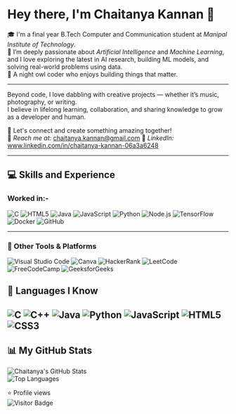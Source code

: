 # Hey there, I'm Chaitanya Kannan 👋

🎓 I'm a final year B.Tech Computer and Communication student at *Manipal Institute of Technology*.  
🤖 I’m deeply passionate about *Artificial Intelligence* and *Machine Learning*, and I love exploring the latest in AI research, building ML models, and solving real-world problems using data.  
🌙 A night owl coder who enjoys building things that matter.

---

Beyond code, I love dabbling with creative projects — whether it’s music, photography, or writing.  
I believe in lifelong learning, collaboration, and sharing knowledge to grow as a developer and human.  

💬 Let's connect and create something amazing together!  
📧 *Reach me at:* chaitanya.kannan@gmail.com 
🔗 *LinkedIn:* www.linkedin.com/in/chaitanya-kannan-06a3a6248

---

## 💻 Skills and Experience

### Worked in:-
![C](https://img.shields.io/badge/C-blue?style=for-the-badge&logo=c)
![HTML5](https://img.shields.io/badge/html5-E34F26?style=for-the-badge&logo=html5&logoColor=white)
![Java](https://img.shields.io/badge/Java-ED8B00?style=for-the-badge&logo=java&logoColor=white)
![JavaScript](https://img.shields.io/badge/JavaScript-yellow?style=for-the-badge&logo=javascript&logoColor=black)
![Python](https://img.shields.io/badge/Python-3776AB?style=for-the-badge&logo=python&logoColor=white)
![Node.js](https://img.shields.io/badge/Node.js-339933?style=for-the-badge&logo=nodedotjs&logoColor=white)
![TensorFlow](https://img.shields.io/badge/TensorFlow-FF6F00?style=for-the-badge&logo=tensorflow&logoColor=white)
![Docker](https://img.shields.io/badge/Docker-2496ED?style=for-the-badge&logo=docker&logoColor=white)
![GitHub](https://img.shields.io/badge/GitHub-181717?style=for-the-badge&logo=github)

<!-- Add more as you need -->

---

### 🧰 Other Tools & Platforms
![Visual Studio Code](https://img.shields.io/badge/VSCode-007ACC?style=for-the-badge&logo=visual-studio-code&logoColor=white)
![Canva](https://img.shields.io/badge/Canva-00C4CC?style=for-the-badge&logo=canva&logoColor=white)
![HackerRank](https://img.shields.io/badge/HackerRank-2EC866?style=for-the-badge&logo=HackerRank&logoColor=white)
![LeetCode](https://img.shields.io/badge/LeetCode-FFA116?style=for-the-badge&logo=LeetCode&logoColor=black)
![FreeCodeCamp](https://img.shields.io/badge/FreeCodeCamp-006400?style=for-the-badge&logo=freecodecamp)
![GeeksforGeeks](https://img.shields.io/badge/GeeksforGeeks-2F8D46?style=for-the-badge&logo=GeeksforGeeks&logoColor=white)

<!-- Add more platforms like Codeforces, Coursera, etc. -->
## 🧠 Languages I Know

![C](https://img.shields.io/badge/C-00599C?style=for-the-badge&logo=c&logoColor=white)
![C++](https://img.shields.io/badge/C++-00599C?style=for-the-badge&logo=c%2B%2B&logoColor=white)
![Java](https://img.shields.io/badge/Java-ED8B00?style=for-the-badge&logo=java&logoColor=white)
![Python](https://img.shields.io/badge/Python-3776AB?style=for-the-badge&logo=python&logoColor=white)
![JavaScript](https://img.shields.io/badge/JavaScript-F7DF1E?style=for-the-badge&logo=javascript&logoColor=black)
![HTML5](https://img.shields.io/badge/HTML5-E34F26?style=for-the-badge&logo=html5&logoColor=white)
![CSS3](https://img.shields.io/badge/CSS3-1572B6?style=for-the-badge&logo=css3&logoColor=white)
---

## 📊 My GitHub Stats

![Chaitanya's GitHub Stats](https://github-readme-stats.vercel.app/api?username=Ck243414&show_icons=true&theme=tokyonight)  
![Top Languages](https://github-readme-stats.vercel.app/api/top-langs/?username=Ck243414&layout=compact&theme=tokyonight)


⭐ Profile views  
![Visitor Badge](https://komarev.com/ghpvc/?username=Ck243414&color=blueviolet)
